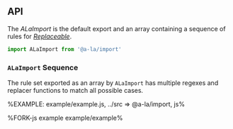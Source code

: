 
## API

The _ALaImport_ is the default export and an array containing a sequence of rules for [_Replaceable_](https://github.com/artdecocode/restream#replaceable-class).

```js
import ALaImport from '@a-la/import'
```

### `ALaImport` Sequence

The rule set exported as an array by `ALaImport` has multiple regexes and replacer functions to match all possible cases.

%EXAMPLE: example/example.js, ../src => @a-la/import, js%

%FORK-js example example/example%

<!--
```### ALaImport => string
[
  ["import_string", "string"]
]
``` -->
